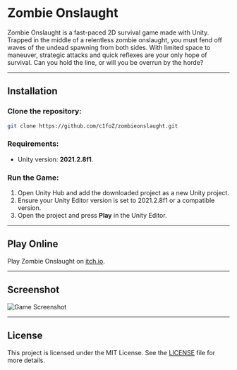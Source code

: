 # **Zombie Onslaught**

Zombie Onslaught is a fast-paced 2D survival game made with Unity. Trapped in the middle of a relentless zombie onslaught, you must fend off waves of the undead spawning from both sides. With limited space to maneuver, strategic attacks and quick reflexes are your only hope of survival. Can you hold the line, or will you be overrun by the horde?

---

## **Installation**

### Clone the repository:

```bash
git clone https://github.com/c1foZ/zombieonslaught.git
```

### Requirements:

- Unity version: **2021.2.8f1**.

### Run the Game:

1. Open Unity Hub and add the downloaded project as a new Unity project.
2. Ensure your Unity Editor version is set to 2021.2.8f1 or a compatible version.
3. Open the project and press **Play** in the Unity Editor.

---

## **Play Online**

Play Zombie Onslaught on [itch.io](https://cifoz.itch.io/zombie-onslaught).

---

## **Screenshot**

![Game Screenshot](images/zombie.gif)

---

## **License**

This project is licensed under the MIT License. See the [LICENSE](LICENSE) file for more details.
